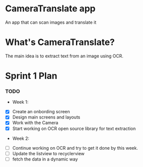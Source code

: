 # CameraTranslate app 
An app that can scan images and translate it 

# What's CameraTranslate? 
The main idea is to extract text from an image using OCR. 

# Sprint 1 Plan 
### TODO
- Week 1:
- [x] Create an onbording screen 
- [x] Design main screens and layouts 
- [x] Work with the Camera 
- [x] Start working on OCR open source library for text extraction 
- Week 2:  
- [ ] Continue working on OCR and try to get it done by this week. 
- [ ] Update the listview to recyclerview 
- [ ] fetch the data in a dynamic way 
